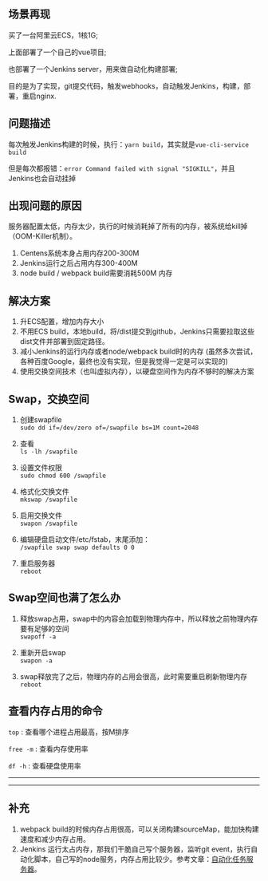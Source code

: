 ## 场景再现
买了一台阿里云ECS，1核1G;

上面部署了一个自己的vue项目; 

也部署了一个Jenkins server，用来做自动化构建部署; 

目的是为了实现，git提交代码，触发webhooks，自动触发Jenkins，构建，部署，重启nginx.

## 问题描述
每次触发Jenkins构建的时候，执行：`yarn build`，其实就是`vue-cli-service build`

但是每次都报错：`error Command failed with signal "SIGKILL"`，并且Jenkins也会自动挂掉

## 出现问题的原因
服务器配置太低，内存太少，执行的时候消耗掉了所有的内存，被系统给kill掉（OOM-Killer机制）。  
1. Centens系统本身占用内存200-300M
2. Jenkins运行之后占用内存300-400M
3. node build / webpack build需要消耗500M 内存

## 解决方案
1. 升ECS配置，增加内存大小
2. 不用ECS build，本地build，将/dist提交到github，Jenkins只需要拉取这些dist文件并部署到固定路径。
3. 减小Jenkins的运行内存或者node/webpack build时的内存 (虽然多次尝试，各种百度Google，最终也没有实现，但是我觉得一定是可以实现的)
4. 使用交换空间技术（也叫虚拟内存），以硬盘空间作为内存不够时的解决方案

## Swap，交换空间
1. 创建swapfile  
`sudo dd if=/dev/zero of=/swapfile bs=1M count=2048`

2. 查看  
`ls -lh /swapfile`

3. 设置文件权限  
`sudo chmod 600 /swapfile`

4. 格式化交换文件  
`mkswap /swapfile`

5. 启用交换文件  
`swapon /swapfile`

6. 编辑硬盘启动文件/etc/fstab，末尾添加：  
`/swapfile swap swap defaults 0 0`

7. 重启服务器  
`reboot`

## Swap空间也满了怎么办
1. 释放swap占用，swap中的内容会加载到物理内存中，所以释放之前物理内存要有足够的空间  
`swapoff -a`

2. 重新开启swap  
`swapon -a`

3. swap释放完了之后，物理内存的占用会很高，此时需要重启刷新物理内存  
`reboot`

## 查看内存占用的命令
`top` : 查看哪个进程占用最高，按M排序

`free -m` : 查看内存使用率

`df -h` : 查看硬盘使用率


---
---

## 补充
1. webpack build的时候内存占用很高，可以关闭构建sourceMap，能加快构建速度和减少内存占用。
2. Jenkins 运行太占内存，那我们干脆自己写个服务器，监听git event，执行自动化脚本，自己写的node服务，内存占用比较少。参考文章：<u>自动化任务服务器</u>。
